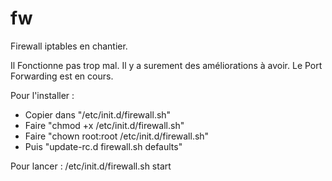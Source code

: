 # fw

Firewall iptables en chantier.

Il Fonctionne pas trop mal. Il y a surement des améliorations à avoir.
Le Port Forwarding est en cours.

Pour l'installer :
* Copier dans "/etc/init.d/firewall.sh"
* Faire "chmod +x /etc/init.d/firewall.sh"
* Faire "chown root:root /etc/init.d/firewall.sh"
* Puis "update-rc.d firewall.sh defaults"
 
Pour lancer : /etc/init.d/firewall.sh start
